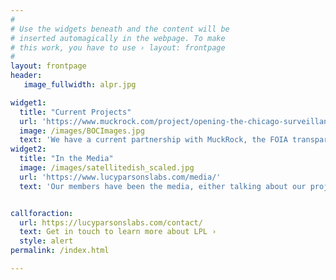 ```yaml
---
#
# Use the widgets beneath and the content will be
# inserted automagically in the webpage. To make
# this work, you have to use › layout: frontpage
#
layout: frontpage
header:
   image_fullwidth: alpr.jpg

widget1:
  title: "Current Projects"
  url: 'https://www.muckrock.com/project/opening-the-chicago-surveillance-fund-25/'
  image: /images/BOCImages.jpg 
  text: 'We have a current partnership with MuckRock, the FOIA transparency organization, into the Chicago Police Departments use of 1505 funds. Similar to asset forfeiture, 1505 is a slush fund that CPD maintains, with a large portion of their purchases going into surveillance equipment.'
widget2:
  title: "In the Media"
  image: /images/satellitedish_scaled.jpg
  url: 'https://www.lucyparsonslabs.com/media/'
  text: 'Our members have been the media, either talking about our projects or their own involvement in technical issues in Chicago. If you would like to take a look, please click the link!'


callforaction:
  url: https://lucyparsonslabs.com/contact/
  text: Get in touch to learn more about LPL ›
  style: alert
permalink: /index.html

---
```

